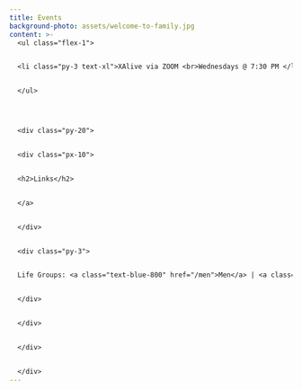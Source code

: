```yaml
---
title: Events
background-photo: assets/welcome-to-family.jpg
content: >-
  <ul class="flex-1">


  <li class="py-3 text-xl">XAlive via ZOOM <br>Wednesdays @ 7:30 PM </li>


  </ul>




  <div class="py-20">


  <div class="px-10">


  <h2>Links</h2>


  </a>


  </div>


  <div class="py-3">


  Life Groups: <a class="text-blue-800" href="/men">Men</a> | <a class="text-blue-800" href="/women">Women</a>


  </div>


  </div>


  </div>


  </div>
---
```


